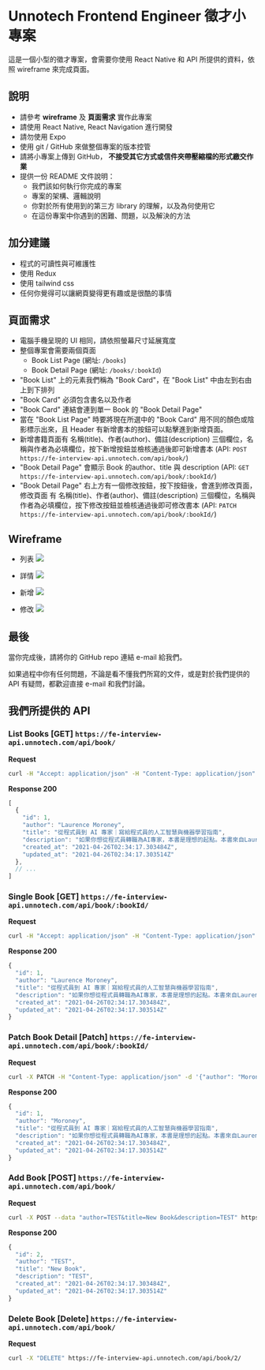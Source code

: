 # Unnotech Frontend Engineer 徵才小專案

這是一個小型的徵才專案，會需要你使用 React Native 和 API 所提供的資料，依照 wireframe 來完成頁面。

## 說明

- 請參考 **wireframe** 及 **頁面需求** 實作此專案
- 請使用 React Native, React Navigation 進行開發
- 請勿使用 Expo
- 使用 git / GitHub 來做整個專案的版本控管
- 請將小專案上傳到 GitHub， **不接受其它方式或信件夾帶壓縮檔的形式繳交作業**
- 提供一份 README 文件說明：
  - 我們該如何執行你完成的專案
  - 專案的架構、邏輯說明
  - 你對於所有使用到的第三方 library 的理解，以及為何使用它
  - 在這份專案中你遇到的困難、問題，以及解決的方法

## 加分建議

- 程式的可讀性與可維護性
- 使用 Redux
- 使用 tailwind css
- 任何你覺得可以讓網頁變得更有趣或是很酷的事情

## 頁面需求

- 電腦手機呈現的 UI 相同，請依照螢幕尺寸延展寬度
- 整個專案會需要兩個頁面
  - Book List Page (網址: `/books`)
  - Book Detail Page (網址: `/books/:bookId`)
- "Book List" 上的元素我們稱為 "Book Card"，在 "Book List" 中由左到右由上到下排列
- "Book Card" 必須包含書名以及作者
- "Book Card" 連結會連到單一 Book 的 "Book Detail Page"
- 當在 "Book List Page" 時要將現在所選中的 "Book Card" 用不同的顏色或陰影標示出來，且 Header 有新增書本的按鈕可以點擊進到新增頁面。
- 新增書籍頁面有 名稱(title)、作者(author)、備註(description) 三個欄位，名稱與作者為必填欄位，按下新增按鈕並檢核通過後即可新增書本 (API: `POST https://fe-interview-api.unnotech.com/api/book/`)
- "Book Detail Page" 會顯示 Book 的author、title 與 description (API: `GET https://fe-interview-api.unnotech.com/api/book/:bookId/`)
- "Book Detail Page" 右上方有一個修改按鈕，按下按鈕後，會進到修改頁面，修改頁面 有 名稱(title)、作者(author)、備註(description) 三個欄位，名稱與作者為必填欄位，按下修改按鈕並檢核通過後即可修改書本 (API: `PATCH https://fe-interview-api.unnotech.com/api/book/:bookId/`)

## Wireframe

- 列表
![](assets/列表.png)

- 詳情
![](assets/詳情.png)

- 新增
![](assets/新增.png)

- 修改
![](assets/修改.png)

## 最後

當你完成後，請將你的 GitHub repo 連結 e-mail 給我們。

如果過程中你有任何問題，不論是看不懂我們所寫的文件，或是對於我們提供的 API 有疑問，都歡迎直接 e-mail 和我們討論。

## 我們所提供的 API

### List Books [GET] `https://fe-interview-api.unnotech.com/api/book/`

**Request**

```bash
curl -H "Accept: application/json" -H "Content-Type: application/json" -X GET https://fe-interview-api.unnotech.com/api/book/
```

**Response 200**

```js
[
  {
    "id": 1,
    "author": "Laurence Moroney",
    "title": "從程式員到 AI 專家｜寫給程式員的人工智慧與機器學習指南",
    "description": "如果你想從程式員轉職為AI專家，本書是理想的起點。本書來自Laurence Moroney的成功AI課程，將會帶著你親自動手寫程式，讓你充滿信心地學習重要的主題，你要做的，只是用Python和它的資料表示法及陣列處理法來做實驗。  你會學到如何實作機器學習最常見的場景，包括電腦視覺、自然語言處理(NLP)，以及在web、行動設備、雲端與嵌入式等執行環境中建立序列模型。大多數的機器學習書籍在一開始都會展示大量且令人生畏的高等數學，但這本書提供實用的課程，直接帶你編寫實用的程式。",
    "created_at": "2021-04-26T02:34:17.303484Z",
    "updated_at": "2021-04-26T02:34:17.303514Z"
  },
  // ...
]
```

### Single Book [GET] `https://fe-interview-api.unnotech.com/api/book/:bookId/`

**Request**

```bash
curl -H "Accept: application/json" -H "Content-Type: application/json" -X GET https://fe-interview-api.unnotech.com/api/book/1/
```

**Response 200**

```js
{
  "id": 1,
  "author": "Laurence Moroney",
  "title": "從程式員到 AI 專家｜寫給程式員的人工智慧與機器學習指南",
  "description": "如果你想從程式員轉職為AI專家，本書是理想的起點。本書來自Laurence Moroney的成功AI課程，將會帶著你親自動手寫程式，讓你充滿信心地學習重要的主題，你要做的，只是用Python和它的資料表示法及陣列處理法來做實驗。  你會學到如何實作機器學習最常見的場景，包括電腦視覺、自然語言處理(NLP)，以及在web、行動設備、雲端與嵌入式等執行環境中建立序列模型。大多數的機器學習書籍在一開始都會展示大量且令人生畏的高等數學，但這本書提供實用的課程，直接帶你編寫實用的程式。",
  "created_at": "2021-04-26T02:34:17.303484Z",
  "updated_at": "2021-04-26T02:34:17.303514Z"
}
```

### Patch Book Detail [Patch] `https://fe-interview-api.unnotech.com/api/book/:bookId/`

**Request**

```bash
curl -X PATCH -H "Content-Type: application/json" -d '{"author": "Moroney"}' "https://fe-interview-api.unnotech.com/api/book/1"
```

**Response 200**

```js
{
  "id": 1,
  "author": "Moroney",
  "title": "從程式員到 AI 專家｜寫給程式員的人工智慧與機器學習指南",
  "description": "如果你想從程式員轉職為AI專家，本書是理想的起點。本書來自Laurence Moroney的成功AI課程，將會帶著你親自動手寫程式，讓你充滿信心地學習重要的主題，你要做的，只是用Python和它的資料表示法及陣列處理法來做實驗。  你會學到如何實作機器學習最常見的場景，包括電腦視覺、自然語言處理(NLP)，以及在web、行動設備、雲端與嵌入式等執行環境中建立序列模型。大多數的機器學習書籍在一開始都會展示大量且令人生畏的高等數學，但這本書提供實用的課程，直接帶你編寫實用的程式。",
  "created_at": "2021-04-26T02:34:17.303484Z",
  "updated_at": "2021-04-26T02:34:17.303514Z"
}
```

### Add Book [POST] `https://fe-interview-api.unnotech.com/api/book/`

**Request**

```bash
curl -X POST --data "author=TEST&title=New Book&description=TEST" https://fe-interview-api.unnotech.com/api/book/
```

**Response 200**

```js
{
  "id": 2,
  "author": "TEST",
  "title": "New Book",
  "description": "TEST",
  "created_at": "2021-04-26T02:34:17.303484Z",
  "updated_at": "2021-04-26T02:34:17.303514Z"
}
```

### Delete Book [Delete] `https://fe-interview-api.unnotech.com/api/book/`

**Request**

```bash
curl -X "DELETE" https://fe-interview-api.unnotech.com/api/book/2/
```
